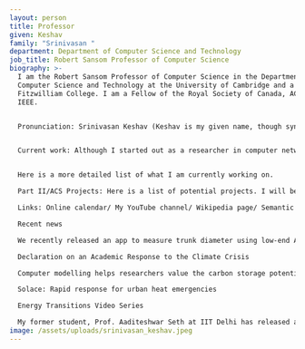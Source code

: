```yaml
---
layout: person
title: Professor
given: Keshav
family: "Srinivasan "
department: Department of Computer Science and Technology
job_title: Robert Sansom Professor of Computer Science
biography: >-
  I am the Robert Sansom Professor of Computer Science in the Department of
  Computer Science and Technology at the University of Cambridge and a Fellow of
  Fitzwilliam College. I am a Fellow of the Royal Society of Canada, ACM, and
  IEEE.


  Pronunciation: Srinivasan Keshav (Keshav is my given name, though syntactically last).


  Current work: Although I started out as a researcher in computer networking in 1988, since 2010 my focus has been on reducing the carbon footprint of energy generation, transportation, and buildings. I have recently been studying digital monitoring, reporting, and verification for trustworthy carbon credits, especially from avoided deforestation.


  Here is a more detailed list of what I am currently working on.

  Part II/ACS Projects: Here is a list of potential projects. I will be happy to supervise similar projects.

  Links: Online calendar/ My YouTube channel/ Wikipedia page/ Semantic Scholar / Google News and Scholar profile/Energy and Environment Group/4C YouTube channel

  Recent news

  We recently released an app to measure trunk diameter using low-end Android phones

  Declaration on an Academic Response to the Climate Crisis

  Computer modelling helps researchers value the carbon storage potential of natural habitats

  Solace: Rapid response for urban heat emergencies

  Energy Transitions Video Series

  My former student, Prof. Aaditeshwar Seth at IIT Delhi has released a landmark book entitled "Technology and (Dis)Empowerment". I hope all technologists will read it!
image: /assets/uploads/srinivasan_keshav.jpeg
---
```

